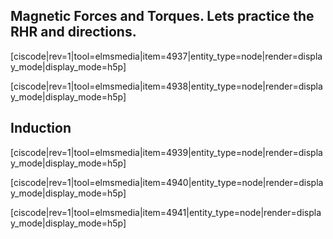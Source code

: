 ## Magnetic Forces and Torques. Lets practice the RHR and directions. 


[ciscode|rev=1|tool=elmsmedia|item=4937|entity_type=node|render=display_mode|display_mode=h5p]


[ciscode|rev=1|tool=elmsmedia|item=4938|entity_type=node|render=display_mode|display_mode=h5p]




## Induction


[ciscode|rev=1|tool=elmsmedia|item=4939|entity_type=node|render=display_mode|display_mode=h5p]


[ciscode|rev=1|tool=elmsmedia|item=4940|entity_type=node|render=display_mode|display_mode=h5p]


[ciscode|rev=1|tool=elmsmedia|item=4941|entity_type=node|render=display_mode|display_mode=h5p]



